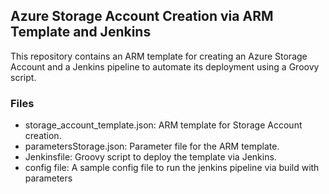 ## Azure Storage Account Creation via ARM Template and Jenkins

This repository contains an ARM template for creating an Azure Storage Account and a Jenkins pipeline to automate its deployment using a Groovy script.

### Files
- storage_account_template.json: ARM template for Storage Account creation.
- parametersStorage.json: Parameter file for the ARM template.
- Jenkinsfile: Groovy script to deploy the template via Jenkins.
- config file: A sample config file to run the jenkins pipeline via build with parameters
